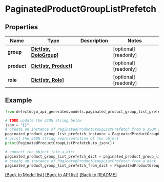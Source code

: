 # PaginatedProductGroupListPrefetch


## Properties

Name | Type | Description | Notes
------------ | ------------- | ------------- | -------------
**group** | [**Dict[str, DojoGroup]**](DojoGroup.md) |  | [optional] [readonly] 
**product** | [**Dict[str, Product]**](Product.md) |  | [optional] [readonly] 
**role** | [**Dict[str, Role]**](Role.md) |  | [optional] [readonly] 

## Example

```python
from defectdojo_api_generated.models.paginated_product_group_list_prefetch import PaginatedProductGroupListPrefetch

# TODO update the JSON string below
json = "{}"
# create an instance of PaginatedProductGroupListPrefetch from a JSON string
paginated_product_group_list_prefetch_instance = PaginatedProductGroupListPrefetch.from_json(json)
# print the JSON string representation of the object
print(PaginatedProductGroupListPrefetch.to_json())

# convert the object into a dict
paginated_product_group_list_prefetch_dict = paginated_product_group_list_prefetch_instance.to_dict()
# create an instance of PaginatedProductGroupListPrefetch from a dict
paginated_product_group_list_prefetch_from_dict = PaginatedProductGroupListPrefetch.from_dict(paginated_product_group_list_prefetch_dict)
```
[[Back to Model list]](../README.md#documentation-for-models) [[Back to API list]](../README.md#documentation-for-api-endpoints) [[Back to README]](../README.md)


